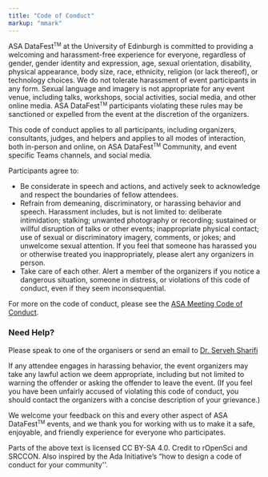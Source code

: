 ```yaml
---
title: "Code of Conduct"
markup: "mmark"
---
```


ASA DataFest<small><sup>TM</sup></small> at the University of Edinburgh is committed to providing a welcoming and harassment-free experience for everyone, regardless of gender, gender identity and expression, age, sexual orientation, disability, physical appearance, body size, race, ethnicity, religion (or lack thereof), or technology choices. We do not tolerate harassment of event participants in any form. Sexual language and imagery is not appropriate for any event venue, including talks, workshops, social activities, social media, and other online media. ASA DataFest<small><sup>TM</sup></small> participants violating these rules may be sanctioned or expelled from the event at the discretion of the  organizers.

This code of conduct applies to all participants, including organizers, consultants, judges, and helpers and applies to all modes of interaction, both in-person and online, on ASA DataFest<small><sup>TM</sup></small> Community, and event specific Teams channels, and social media.

Participants agree to:

- Be considerate in speech and actions, and actively seek to acknowledge and respect the boundaries of fellow attendees.
- Refrain from demeaning, discriminatory, or harassing behavior and speech. Harassment includes, but is not limited to: deliberate intimidation; stalking; unwanted photography or recording; sustained or willful disruption of talks or other events; inappropriate physical contact; use of sexual or discriminatory imagery, comments, or jokes; and unwelcome sexual attention. If you feel that someone has harassed you or otherwise treated you inappropriately, please alert any organizers in person.
- Take care of each other. Alert a member of the organizers if you notice a dangerous situation, someone in distress, or violations of this code of conduct, even if they seem inconsequential.

For more on the code of conduct, please see the [ASA Meeting Code of Conduct](https://www.amstat.org/ASA/Meetings/Meeting-Conduct-Policy.aspx?hkey=cd6c7609-5d24-4f07-b0e3-8606ca98de47).

### Need Help?

Please speak to one of the organisers or send an email to [Dr. Serveh Sharifi](mailto:serveh.sharifi@ed.ac.uk)

If any attendee engages in harassing behavior, the event organizers may take any lawful action we deem appropriate, including but not limited to warning the offender or asking the offender to leave the event. (If you feel you have been unfairly accused of violating this code of conduct, you should contact the organizers with a concise description of your grievance.)

We welcome your feedback on this and every other aspect of ASA DataFest<small><sup>TM</sup></small> events, and we thank you for working with us to make it a safe, enjoyable, and friendly experience for everyone who participates.

Parts of the above text is licensed CC BY-SA 4.0. Credit to rOpenSci and SRCCON. Also inspired by the Ada Initiative’s “how to design a code of conduct for your community''.
